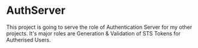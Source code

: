 # AuthServer
This project is going to serve the role of Authentication Server for my other projects. 
It's major roles are Generation & Validation of STS Tokens for Autherised Users.

